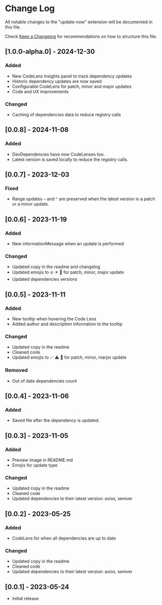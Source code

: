 # Change Log

All notable changes to the "update-now" extension will be documented in this file.

Check [Keep a Changelog](http://keepachangelog.com/) for recommendations on how to structure this file.

## [1.0.0-alpha.0] - 2024-12-30

### Added
 
 - New CodeLens Insights panel to track dependency updates
 - Historic dependency updates are now saved
 - Configurable CodeLens for patch, minor and major updates
 - Code and UX improvements

### Changed
 
 - Caching of dependencies data to reduce registry calls



## [0.0.8] - 2024-11-08

### Added

 - DevDependencies have now CodeLenses too.
 - Latest version is saved locally to reduce the registry calls. 

## [0.0.7] - 2023-12-03

### Fixed

 - Range updates `~` and `^` are preserved when the latest version is a patch or a minor update.

## [0.0.6] - 2023-11-19

### Added

 - New informationMessage when an update is performed

### Changed

- Updated copy in the readme and changelog
- Updated emojis to ❇️ ✴️ 🛑 for patch, minor, major update
- Updated dependencies versions


## [0.0.5] - 2023-11-11

### Added

 - New tooltip when hovering the Code Lens
 - Added author and description information to the tooltip

### Changed

- Updated copy in the readme
- Cleaned code
- Updated emojis to ✅ ⚠️ 🛑 for patch, minor, marjor update

### Removed

- Out of date dependencies count



## [0.0.4] - 2023-11-06

### Added

- Saved file after the dependency is updated.
  
## [0.0.3] - 2023-11-05

### Added

- Preview image in README.md
- Emojis for update type
  
### Changed

- Updated copy in the readme
- Cleaned code
- Updated dependencies to their latest version: axios, semver



## [0.0.2] - 2023-05-25

### Added

- CodeLens for when all dependencies are up to date
  
### Changed

- Updated copy in the readme
- Cleaned code
- Updated dependencies to their latest version: axios, semver


## [0.0.1] - 2023-05-24

- Initial release